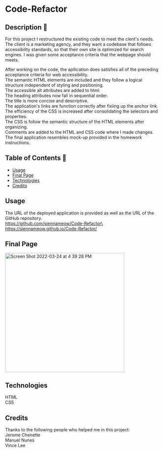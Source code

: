 # Code-Refactor

## Description 📝 

For this project I restructured the existing code to meet the clent's needs. The client is a marketing agency, and they want a codebase that follows accessibility standards, so that their own site is optimized for search engines. I was given some acceptance criteria that the webpage should meets. 

After working on the code, the apllication does satisfies all of the preceding acceptance criteria for web accessibility. \
The semantic HTML elements are included and they follow a logical structure independent of styling and positioning. \
The accessible alt attributes are added to html. \
The heading attributes now fall in sequential order. \
The title is more concise and descriptive. \
The application's links are function correctly after fixiing up the anchor link. \
The efficiency of the CSS is increased after consolidating the selectors and properties. \
The CSS is follow the semantic structure of the HTML elements after organizing.\
Comments are added to the HTML and CSS code where I made changes.\
The final application resembles mock-up provided in the homework instructions.

## Table of Contents 📖

* [Usage](#usage)
* [Final Page](#final-page)
* [Technologies](#technologies)
* [Credits](#credits)

## Usage

The URL of the deployed application is provided as well as the URL of the GitHub repository.\
https://github.com/siennameow/Code-Refactor\
https://siennameow.github.io/Code-Refactor/

## Final Page

<img width="388" alt="Screen Shot 2022-03-24 at 4 39 28 PM" src="https://user-images.githubusercontent.com/101283174/160027545-1089daca-b931-4b0b-821c-f3caa59f292b.png">

## Technologies

HTML\
CSS 

## Credits

Thanks to the following people who helped me in this project:\
Jerome Chenette\
Manuel Nunes\
Vince Lee
